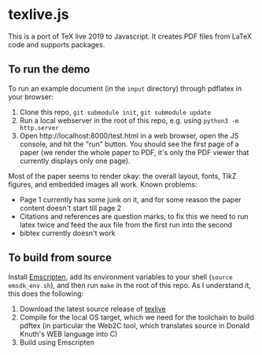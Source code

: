 texlive.js 
==========

This is a port of TeX live 2019 to Javascript. 
It creates PDF files from LaTeX code and supports packages.


To run the demo
---------------

To run an example document (in the `input` directory) through pdflatex in your browser:

1. Clone this repo, `git submodule init`, `git submodule update`
2. Run a local webserver in the root of this repo, e.g. using `python3 -m http.server`
3. Open http://localhost:8000/test.html in a web browser, open the JS console, and hit the "run" button. You should see the first page of a paper (we render the whole paper to PDF, it's only the PDF viewer that currently displays only one page).

Most of the paper seems to render okay: the overall layout, fonts, TikZ figures, and embedded images all work. Known problems:

- Page 1 currently has some junk on it, and for some reason the paper content doesn't start till page 2
- Citations and references are question marks; to fix this we need to run latex twice and feed the aux file from the first run into the second
- bibtex currently doesn't work


To build from source
--------------------

Install [Emscripten](https://emscripten.org/), add its environment variables to your shell (`source emsdk_env.sh`), and then run `make` in the root of this repo. As I understand it, this does the following:

1. Download the latest source release of [texlive](https://www.tug.org/texlive/)
2. Compile for the local OS target, which we need for the toolchain to build pdftex (in particular the Web2C tool, which translates source in Donald Knuth's WEB language into C)
3. Build using Emscripten
